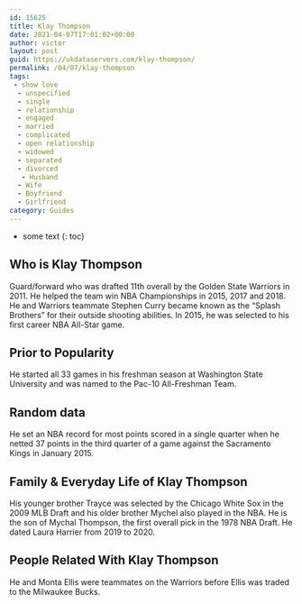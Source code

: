 ```yaml
---
id: 15625
title: Klay Thompson
date: 2021-04-07T17:01:02+00:00
author: victor
layout: post
guid: https://ukdataservers.com/klay-thompson/
permalink: /04/07/klay-thompson
tags:
 - show love
  - unspecified
  - single
  - relationship
  - engaged
  - married
  - complicated
  - open relationship
  - widowed
  - separated
  - divorced
   - Husband
  - Wife
  - Boyfriend
  - Girlfriend
category: Guides
---
```


* some text
{: toc}


## Who is Klay Thompson



Guard/forward who was drafted 11th overall by the Golden State Warriors in 2011. He helped the team win NBA Championships in 2015, 2017 and 2018. He and Warriors teammate Stephen Curry became known as the &#8220;Splash Brothers&#8221; for their outside shooting abilities. In 2015, he was selected to his first career NBA All-Star game.  

                
                
                
## Prior to Popularity



He started all 33 games in his freshman season at Washington State University and was named to the Pac-10 All-Freshman Team.

                
                
                
## Random data



He set an NBA record for most points scored in a single quarter when he netted 37 points in the third quarter of a game against the Sacramento Kings in January 2015.  

                
                
                
## Family & Everyday Life of Klay Thompson



His younger brother Trayce was selected by the Chicago White Sox in the 2009 MLB Draft and his older brother Mychel also played in the NBA. He is the son of Mychal Thompson, the first overall pick in the 1978 NBA Draft. He dated Laura Harrier from 2019 to 2020. 

                
                
                
## People Related With Klay Thompson



He and Monta Ellis were teammates on the Warriors before Ellis was traded to the Milwaukee Bucks. 

                
              
            
          
          
          